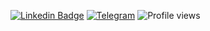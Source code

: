 
[![Linkedin Badge](https://img.shields.io/badge/-aizi-0072b1?style=flat&logo=Linkedin&logoColor=white&link=https://www.linkedin.com/in/andrespedes12/)](https://www.linkedin.com/in/aizi/)
[![Telegram](https://img.shields.io/badge/Telegram-2CA5E0?style=flat-squaree&logo=telegram&logoColor=white)](https://t.me/nightriddler)
![Profile views](https://gpvc.arturio.dev/nightriddler)
